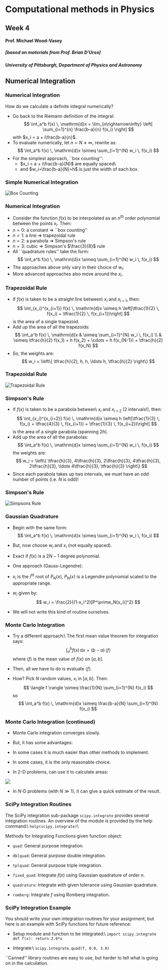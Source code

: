 # Computational methods in Physics
## Week 4
#### Prof. Michael Wood-Vasey
##### [based on materials from Prof. Brian D'Urso]
##### University of Pittsburgh, Department of Physics and Astronomy


## Numerical Integration

### Numerical Integration
How do we calculate a definite integral numerically?
* Go back to the Riemann definition of the integral:
$$
\int_a^b f(x) \, \mathrm{d}x = \lim_{n\rightarrow\infty} \left[ \sum_{i=1}^{n} \frac{b-a}{n} f(x_i) \right]
$$
with $x_i = a + i\frac{b-a}{n}$.
* To evaluate numerically, let $n = N \neq \infty$, rewrite as:
$$
\int_a^b f(x) \, \mathrm{d}x \simeq \sum_{i=1}^{N} w_i \, f(x_i) 
$$
* For the simplest approach, ``box counting'':
  - $x_i = a + i\frac{b-a}{N}$ are equally spaced\\
  - and $w_i=\frac{b-a}{N}=h$ is just the width of each box.


### Simple Numerical Integration
<img alt='Box Counting' src='figures/box_counting.png'>

### Numerical Integration
* Consider the function $f(x)$ to be interpolated as an $n^{th}$ order polynomial between the points $x_i$. Then:
* $n=0$: a constant $\Rightarrow$ ``box counting''
* $n=1$: a line $\Rightarrow$ trapezoidal rule
* $n=2$: a parabola $\Rightarrow$ Simpson's rule
* $n=3$: cubic $\Rightarrow$ Simpson's $\frac{3}{8}$ rule
* All ``quadrature rules'' take the form:
$$
\int_a^b f(x) \, \mathrm{d}x \simeq \sum_{i=1}^{N} w_i \, f(x_i) 
$$
* The approaches above only vary in their choice of $w_i$.
* More advanced approaches also move around the $x_i$.

### Trapezoidal Rule
* If $f(x)$ is taken to be a straight line between\\
 $x_i$ and $x_{i+1}$, then:
$$
\int_{x_i}^{x_{i+1}} f(x) \, \mathrm{d}x \simeq h \left[\tfrac{1}{2} \, f(x_i) + \tfrac{1}{2} \, f(x_{i+1})\right] 
$$
is the area of a single trapezoid.
* Add up the area of all the trapezoids: 
$$
\int_a^b f(x) \, \mathrm{d}x & \simeq \sum_{i=1}^{N} w_i \, f(x_i) \\
& \simeq \tfrac{h}{2} f(x_1) + h f(x_2) + \cdots + h f(x_{N-1}) + \tfrac{h}{2} f(x_N)
$$
* So, the weights are:
$$
w_i = \left\{ \tfrac{h}{2}, h, h, \ldots h, \tfrac{h}{2} \right\}
$$


### Trapezoidal Rule
<img alt='Trapezoidal Rule' src='figures/trapezoidal.png'>

### Simpson's Rule
* If $f(x)$ is taken to be a parabola between\\
 $x_i$ and $x_{i+2}$ (2 intervals!), then:
$$
\int_{x_i}^{x_{i+2}} f(x) \, \mathrm{d}x 
\simeq h \left[\tfrac{1}{3} \, f(x_i) + \tfrac{4}{3} \, f(x_{i+1}) + \tfrac{1}{3} \, f(x_{i+2})\right] 
$$
is the area of a single parabola (spanning $2h$).
* Add up the area of all the parabolas: 
$$
\int_a^b f(x) \, \mathrm{d}x \simeq \sum_{i=1}^{N} w_i \, f(x_i)
$$
the weights are:
$$
w_i = \left\{ \tfrac{h}{3}, 4\tfrac{h}{3}, 2\tfrac{h}{3}, 4\tfrac{h}{3}, 2\tfrac{h}{3}, \ldots 4\tfrac{h}{3}, \tfrac{h}{3} \right\}
$$
* Since each parabola takes up two intervals, we must have an odd number of points (i.e. $N$ is odd)!


### Simpson's Rule
<img alt='Simpsons Rule' src='figures/Simpsons.png'>

### Gaussian Quadrature

* Begin with the same form:
$$
\int_a^b f(x) \, \mathrm{d}x \simeq \sum_{i=1}^{N} w_i \, f(x_i)
$$
* But, now choose $w_i$ and $x_i$ (not equally spaced).

* Exact if $f(x)$ is a $2N-1$ degree polynomial.

* One approach (Gauss-Legendre):


* $x_i$ is the $i^{th}$ root of $P_N(x)$, $P_N(x)$ is a Legendre polynomial scaled to the appropriate range.

* $w_i$ given by:
$$
w_i = \frac{2}{(1-x_i^2)[P^\prime_N(x_i)]^2}
$$

* We will not write this kind of routine ourselves.

### Monte Carlo Integration

* Try a different approach:\\
The first mean value theorem for integration says:
$$
\int_a^b f(x) \, \mathrm{d}x = (b-a) \, \langle f \rangle
$$
where $\langle f \rangle$ is the mean value of $f(x)$ on $[a, b]$.
* Then, all we have to do is evaluate $\langle f \rangle$.

* How? Pick $N$ random values, $x_i$ in $[a, b]$. Then:
$$
\langle f \rangle \simeq \frac{1}{N} \sum_{i=1}^{N} f(x_i)
$$
so
$$
\int_a^b f(x) \, \mathrm{d}x \simeq  \frac{b-a}{N} \sum_{i=1}^{N} f(x_i)
$$


### Monte Carlo Integration (continued)

* Monte Carlo integration converges slowly.

* But, it has some advantages:


* In some cases it is much easier than other methods to implement.

* In some cases, it is the only reasonable choice.


* In 2-D problems, can use it to calculate areas:
<img src='Monte Carlo' src='figures/monte_carlo.png'>

* In $N$-D problems (with $N \gg 1$), it can give a quick estimate of the result.

### SciPy Integration Routines
The SciPy integration sub-package `scipy.integrate` provides several integration routines. An overview of the module is provided by the help command:\\
`help(scipy.integrate)`\\

Methods for Integrating Functions given function object:


* `quad`: General purpose integration.

* `dblquad`: General purpose double integration.

* `tplquad`: General purpose triple integration.

* `fixed_quad`: Integrate $f(x)$ using Gaussian quadrature of order $n$.

* `quadrature`: Integrate with given tolerance using Gaussian quadrature.

* `romberg`: Integrate $f$ using Romberg integration.

### SciPy Integration Example
You should write your own integration routines for your assignment, but here is an example with SciPy functions for future reference:


* Setup module and function to be integrated:\\
`import scipy.integrate`
`def f(x): return 2.0*x`

* Integrate:\\
`scipy.integrate.quad(f, 0.0, 3.0)`

``Canned'' library routines are easy to use, but harder to tell what is going on in the calculation.


